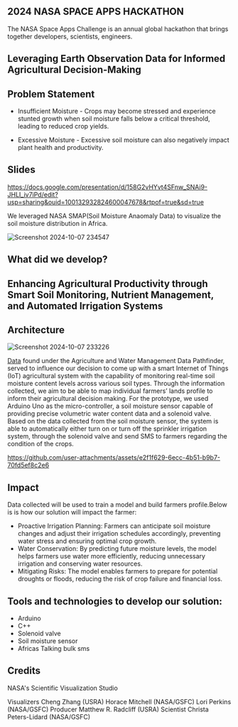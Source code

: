 ## 2024 NASA SPACE APPS HACKATHON
The NASA Space Apps Challenge is an annual global hackathon that brings together developers, scientists, engineers.

## Leveraging Earth Observation Data for Informed Agricultural Decision-Making

## Problem Statement
* Insufficient Moisture - Crops may become stressed and experience stunted growth when soil moisture falls below a critical threshold, leading to reduced crop yields.

* Excessive Moisture - Excessive soil moisture can also negatively impact plant health and productivity.
  

## Slides
https://docs.google.com/presentation/d/158G2vHYvt4SFnw_SNAi9-JHLI_iv7iPd/edit?usp=sharing&ouid=100132932824600047678&rtpof=true&sd=true


We leveraged NASA SMAP(Soil Moisture Anaomaly Data) to visualize the soil moisture distribution in Africa.

![Screenshot 2024-10-07 234547](https://github.com/user-attachments/assets/478d5293-457b-4446-bfa4-ec7d6fed812a)






## What did we develop?
## Enhancing Agricultural Productivity through Smart Soil Monitoring, Nutrient Management, and Automated Irrigation Systems

## Architecture
![Screenshot 2024-10-07 233226](https://github.com/user-attachments/assets/a7acd3dd-dec1-4da6-a06b-b44f3635d225)


[Data](https://svs.gsfc.nasa.gov/4590) found under the Agriculture and Water Management Data Pathfinder, served to influence our decision to come up with a smart Internet of Things (IoT) agricultural system with the capability of monitoring real-time soil moisture content levels across various soil types. Through the information collected, we aim to be able to map individual farmers’ lands profile to inform their agricultural decision making. For the prototype, we used Arduino Uno as the micro-controller, a soil moisture sensor capable of providing precise volumetric water content data and a solenoid valve. Based on the data collected from the soil moisture sensor, the system is able to automatically either turn on or turn off the sprinkler irrigation system, through the solenoid valve and send SMS to farmers regarding the condition of the crops.

https://github.com/user-attachments/assets/e2f1f629-6ecc-4b51-b9b7-70fd5ef8c2e6

## Impact
Data collected will be used to train a model and build farmers profile.Below is is how our solution will impact the farmer:
* Proactive Irrigation Planning: Farmers can anticipate soil moisture changes and adjust their irrigation schedules accordingly, preventing water stress and ensuring optimal crop growth.
* Water Conservation: By predicting future moisture levels, the model helps farmers use water more efficiently, reducing unnecessary irrigation and conserving water resources.
* Mitigating Risks: The model enables farmers to prepare for potential droughts or floods, reducing the risk of crop failure and financial loss.





## Tools and technologies to develop our solution:
* Arduino
* C++
* Solenoid valve
* Soil moisture sensor
* Africas Talking bulk sms

## Credits
NASA's Scientific Visualization Studio

Visualizers
Cheng Zhang (USRA)
Horace Mitchell (NASA/GSFC)
Lori Perkins (NASA/GSFC)
Producer
Matthew R. Radcliff (USRA)
Scientist
Christa Peters-Lidard (NASA/GSFC)



